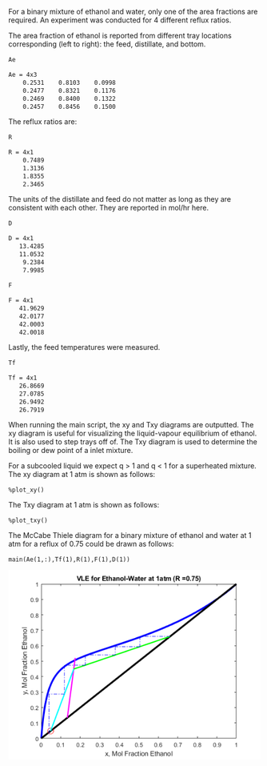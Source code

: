 

For a binary mixture of ethanol and water, only one of the area fractions are required. An experiment was conducted for 4 different reflux ratios.


  


The area fraction of ethanol is reported from different tray locations corresponding (left to right):  the feed, distillate, and bottom.



```matlab:Code
Ae
```


```text:Output
Ae = 4x3    
    0.2531    0.8103    0.0998
    0.2477    0.8321    0.1176
    0.2469    0.8400    0.1322
    0.2457    0.8456    0.1500

```



The reflux ratios are:



```matlab:Code
R
```


```text:Output
R = 4x1    
    0.7489
    1.3136
    1.8355
    2.3465

```



The units of the distillate and feed do not matter as long as they are consistent with each other. They are reported in mol/hr here.



```matlab:Code
D
```


```text:Output
D = 4x1    
   13.4285
   11.0532
    9.2384
    7.9985

```


```matlab:Code
F
```


```text:Output
F = 4x1    
   41.9629
   42.0177
   42.0003
   42.0018

```



Lastly, the feed temperatures were measured.



```matlab:Code
Tf
```


```text:Output
Tf = 4x1    
   26.8669
   27.0785
   26.9492
   26.7919

```



When running the main script, the xy and Txy diagrams are outputted. The xy diagram is useful for visualizing the liquid-vapour equilibrium of ethanol. It is also used to step trays off of. The Txy diagram is used to determine the boiling or dew point of a inlet mixture.


  


For a subcooled liquid we expect q > 1 and q < 1 for a superheated mixture. The xy diagram at 1 atm is shown as follows:



```matlab:Code
%plot_xy()
```

  


The Txy diagram at 1 atm is shown as follows:



```matlab:Code
%plot_txy()
```



The McCabe Thiele diagram for a binary mixture of ethanol and water at 1 atm for a reflux of 0.75 could be drawn as follows:



```matlab:Code
main(Ae(1,:),Tf(1),R(1),F(1),D(1))
```


![figure_0.png](Readme_images/figure_0.png)

